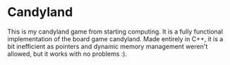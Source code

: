# Candyland
This is my candyland game from starting computing. It is a fully functional implementation of the board game candyland. Made entirely in C++, it is a bit inefficient as pointers and dynamic memory management weren't allowed, but it works with no problems :).
